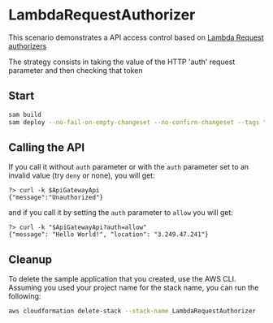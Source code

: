 # LambdaRequestAuthorizer

This scenario demonstrates a API access control based on [Lambda Request authorizers](https://docs.aws.amazon.com/serverless-application-model/latest/developerguide/serverless-controlling-access-to-apis.html#serverless-controlling-access-to-apis-lambda-request-authorizer)

The strategy consists in taking the value of the HTTP 'auth' request parameter and then checking that token

## Start

```bash
sam build 
sam deploy --no-fail-on-empty-changeset --no-confirm-changeset --tags "PLATFORM=SAPC01"
``` 

## Calling the API

If you call it without `auth` parameter or with the `auth` parameter set to an invalid value (try `deny` or none), you will get:

```
?> curl -k $ApiGatewayApi
{"message":"Unauthorized"}
```

and if you call it by setting the `auth` parameter to `allow` you will get:
```
?> curl -k "$ApiGatewayApi?auth=allow"
{"message": "Hello World!", "location": "3.249.47.241"}
```

## Cleanup

To delete the sample application that you created, use the AWS CLI. Assuming you used your project name for the stack name, you can run the following:

```bash
aws cloudformation delete-stack --stack-name LambdaRequestAuthorizer
```
